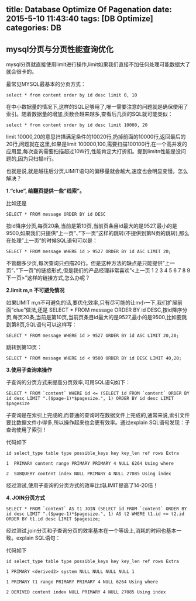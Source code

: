 title: Database Optimize Of Pagenation
date: 2015-5-10 11:43:40
tags: [DB Optimize]
categories: DB
---

## mysql分页与分页性能查询优化

mysql分页就直接使用limit进行操作,limit如果我们直接不加任何处理可能数据大了就会很卡的。
<!-- more -->

最常见MYSQL最基本的分页方式：

	select * from content order by id desc limit 0, 10

在中小数据量的情况下,这样的SQL足够用了,唯一需要注意的问题就是确保使用了索引。随着数据量的增加,页数会越来越多,查看后几页的SQL就可能类似：

    select * from content order by id desc limit 10000, 20

limit 10000,20的意思扫描满足条件的10020行,扔掉前面的10000行,返回最后的20行,问题就在这里,如果是limit 100000,100,需要扫描100100行,在一个高并发的应用里,每次查询需要扫描超过10W行,性能肯定大打折扣。提到limitn性能是没问题的,因为只扫描n行。

也就是说,就是越往后分页,LIMIT语句的偏移量就会越大,速度也会明显变慢。怎么解决？


**1.“clue”, 给翻页提供一些”线索”。**

比如还是

	SELECT * FROM message ORDER BY id DESC

按id降序分页,每页20条,当前是第10页,当前页条目id最大的是9527,最小的是9500,如果我们只提供”上一页”、”下一页”这样的跳转(不提供到第N页的跳转),那么在处理”上一页”的时候SQL语句可以是：

	SELECT * FROM message WHERE id > 9527 ORDER BY id ASC LIMIT 20;

不管翻多少页,每次查询只扫描20行。但是这种方法的缺点是只能提供”上一页”、”下一页”的链接形式,但是我们的产品经理非常喜欢”<上一页 1 2 3 4 5 6 7 8 9 下一页>”这样的链接方式,怎么办呢？

**2.limit m,n 不可避免情况**

如果LIMIT m,n不可避免的话,要优化效率,只有尽可能的让m小一下,我们扩展前面”clue”做法,还是 SELECT * FROM message ORDER BY id DESC,按id降序分页,每页20条,当前是第10页,当前页条目id最大的是9527,最小的是9500,比如要跳到第8页,SQL语句可以这样写：

	SELECT * FROM message WHERE id > 9527 ORDER BY id ASC LIMIT 20,20;

跳转到第13页：

	SELECT * FROM message WHERE id < 9500 ORDER BY id DESC LIMIT 40,20;

**3.使用子查询来操作**

子查询的分页方式来提高分页效率,可用SQL语句如下：

	SELECT * FROM `content` WHERE id <= (SELECT id FROM `content` ORDER BY id desc LIMIT ".($page-1)*$pagesize.", 1) ORDER BY id desc LIMIT $pagesize

子查询是在索引上完成的,而普通的查询时在数据文件上完成的,通常来说,索引文件要比数据文件小得多,所以操作起来也会更有效率。通过explain SQL语句发现：子查询使用了索引！

代码如下

	id select_type table type possible_keys key key_len ref rows Extra

	1  PRIMARY content range PRIMARY PRIMARY 4 NULL 6264 Using where

	2  SUBQUERY content index NULL PRIMARY 4 NULL 27085 Using index

经过测试,使用子查询的分页方式的效率比纯LIMIT提高了14-20倍！

**4. JOIN分页方式**

	SELECT * FROM `content` AS t1 JOIN (SELECT id FROM `content` ORDER BY id desc LIMIT ".($page-1)*$pagesize.", 1) AS t2 WHERE t1.id <= t2.id ORDER BY t1.id desc LIMIT $pagesize;

经过测试,join分页和子查询分页的效率基本在一个等级上,消耗的时间也基本一致。explain SQL语句：

代码如下

	id select_type table type possible_keys key key_len ref rows Extra

	1 PRIMARY <derived2> system NULL NULL NULL NULL 1  

	1 PRIMARY t1 range PRIMARY PRIMARY 4 NULL 6264 Using where

	2 DERIVED content index NULL PRIMARY 4 NULL 27085 Using index


